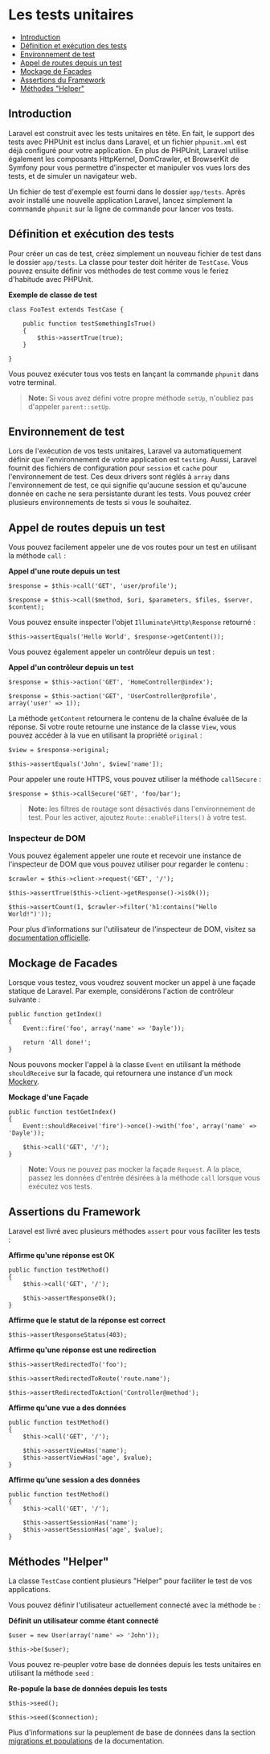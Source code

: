 # Les tests unitaires

- [Introduction](#introduction)
- [Définition et exécution des tests](#defining-and-running-tests)
- [Environnement de test](#test-environment)
- [Appel de routes depuis un test](#calling-routes-from-tests)
- [Mockage de Facades](#mocking-facades)
- [Assertions du Framework](#framework-assertions)
- [Méthodes "Helper"](#helper-methods)

<a name="introduction"></a>
## Introduction

Laravel est construit avec les tests unitaires en tête. En fait, le support des tests avec PHPUnit est inclus dans Laravel, et un fichier `phpunit.xml` est déjà configuré pour votre application. En plus de PHPUnit, Laravel utilise également les composants HttpKernel, DomCrawler, et BrowserKit de Symfony pour vous permettre d'inspecter et manipuler vos vues lors des tests, et de simuler un navigateur web.

Un fichier de test d'exemple est fourni dans le dossier `app/tests`. Après avoir installé une nouvelle application Laravel, lancez simplement la commande `phpunit` sur la ligne de commande pour lancer vos tests.

<a name="defining-and-running-tests"></a>
## Définition et exécution des tests

Pour créer un cas de test, créez simplement un nouveau fichier de test dans le dossier `app/tests`. La classe pour tester doit hériter de `TestCase`. Vous pouvez ensuite définir vos méthodes de test comme vous le feriez d'habitude avec PHPUnit.

**Exemple de classe de test**

    class FooTest extends TestCase {

        public function testSomethingIsTrue()
        {
            $this->assertTrue(true);
        }

    }

Vous pouvez exécuter tous vos tests en lançant la commande `phpunit` dans votre terminal.

> **Note:** Si vous avez défini votre propre méthode `setUp`, n'oubliez pas d'appeler `parent::setUp`.

<a name="test-environment"></a>
## Environnement de test

Lors de l'exécution de vos tests unitaires, Laravel va automatiquement définir que l'environnement de votre application est `testing`. Aussi, Laravel fournit des fichiers de configuration pour `session` et `cache` pour l'environnement de test. Ces deux drivers sont réglés à `array` dans l'environnement de test, ce qui signifie qu'aucune session et qu'aucune donnée en cache ne sera persistante durant les tests. Vous pouvez créer plusieurs environnements de tests si vous le souhaitez.

<a name="calling-routes-from-tests"></a>
## Appel de routes depuis un test

Vous pouvez facilement appeler une de vos routes pour un test en utilisant la méthode `call` :

**Appel d'une route depuis un test**

    $response = $this->call('GET', 'user/profile');

    $response = $this->call($method, $uri, $parameters, $files, $server, $content);

Vous pouvez ensuite inspecter l'objet `Illuminate\Http\Response` retourné :

    $this->assertEquals('Hello World', $response->getContent());

Vous pouvez également appeler un contrôleur depuis un test :

**Appel d'un contrôleur depuis un test**

    $response = $this->action('GET', 'HomeController@index');

    $response = $this->action('GET', 'UserController@profile', array('user' => 1));

La méthode `getContent` retournera le contenu de la chaîne évaluée de la réponse. Si votre route retourne une instance de la classe `View`, vous pouvez accéder à la vue en utilisant la propriété `original` :

    $view = $response->original;

    $this->assertEquals('John', $view['name']);

Pour appeler une route HTTPS, vous pouvez utiliser la méthode `callSecure` :

    $response = $this->callSecure('GET', 'foo/bar');

> **Note:** les filtres de routage sont désactivés dans l'environnement de test. Pour les activer, ajoutez `Route::enableFilters()` à votre test.

### Inspecteur de DOM

Vous pouvez également appeler une route et recevoir une instance de l'inspecteur de DOM que vous pouvez utiliser pour regarder le contenu :

    $crawler = $this->client->request('GET', '/');

    $this->assertTrue($this->client->getResponse()->isOk());

    $this->assertCount(1, $crawler->filter('h1:contains("Hello World!")'));

Pour plus d'informations sur l'utilisateur de l'inspecteur de DOM, visitez sa [documentation officielle](http://symfony.com/doc/master/components/dom_crawler.html).

<a name="mocking-facades"></a>
## Mockage de Facades

Lorsque vous testez, vous voudrez souvent mocker un appel à une façade statique de Laravel. Par exemple, considérons l'action de contrôleur suivante :

    public function getIndex()
    {
        Event::fire('foo', array('name' => 'Dayle'));

        return 'All done!';
    }

Nous pouvons mocker l'appel à la classe `Event` en utilisant la méthode `shouldReceive` sur la facade, qui retournera une instance d'un mock [Mockery](https://github.com/padraic/mockery).

**Mockage d'une Façade**

    public function testGetIndex()
    {
        Event::shouldReceive('fire')->once()->with('foo', array('name' => 'Dayle'));

        $this->call('GET', '/');
    }

> **Note:** Vous ne pouvez pas mocker la façade `Request`. A la place, passez les données d'entrée désirées à la méthode `call` lorsque vous exécutez vos tests.

<a name="framework-assertions"></a>
## Assertions du Framework

Laravel est livré avec plusieurs méthodes `assert` pour vous faciliter les tests :

**Affirme qu'une réponse est OK**

    public function testMethod()
    {
        $this->call('GET', '/');

        $this->assertResponseOk();
    }

**Affirme que le statut de la réponse est correct**

    $this->assertResponseStatus(403);

**Affirme qu'une réponse est une redirection**

    $this->assertRedirectedTo('foo');

    $this->assertRedirectedToRoute('route.name');

    $this->assertRedirectedToAction('Controller@method');

**Affirme qu'une vue a des données**

    public function testMethod()
    {
        $this->call('GET', '/');

        $this->assertViewHas('name');
        $this->assertViewHas('age', $value);
    }

**Affirme qu'une session a des données**

    public function testMethod()
    {
        $this->call('GET', '/');

        $this->assertSessionHas('name');
        $this->assertSessionHas('age', $value);
    }

<a name="helper-methods"></a>
## Méthodes "Helper"

La classe `TestCase` contient plusieurs "Helper" pour faciliter le test de vos applications.

Vous pouvez définir l'utilisateur actuellement connecté avec la méthode `be` :

**Définit un utilisateur comme étant connecté**

    $user = new User(array('name' => 'John'));

    $this->be($user);

Vous pouvez re-peupler votre base de données depuis les tests unitaires en utilisant la méthode `seed` :

**Re-popule la base de données depuis les tests**

    $this->seed();

    $this->seed($connection);

Plus d'informations sur la peuplement de base de données dans la section [migrations et populations](/docs/4/migrations#database-seeding) de la documentation.
